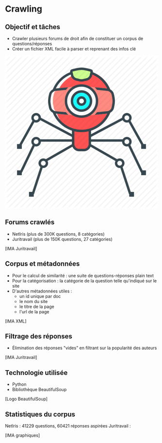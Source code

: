 # Crawling

## Objectif et tâches

- Crawler plusieurs forums de droit afin de constituer un corpus de questions/réponses
- Créer un fichier XML facile à parser et reprenant des infos clé

![Test](/Groupes/Crawling/crawler_juritravail/Images/web_crawler_logo.png)

## Forums crawlés

- NetIris (plus de 300K questions, 8 catégories)
- Juritravail (plus de 150K questions, 27 catégories)

[IMA Juritravail]

## Corpus et métadonnées

- Pour le calcul de similarité : une suite de questions-réponses plain text
- Pour la catégorisation : la catégorie de la question telle qu'indiqué sur le site
- D'autres métadonnées utiles :
	- un id unique par doc
	- le nom du site
	- le titre de la page
	- l'url de la page

[IMA XML]

## Filtrage des réponses

- Élimination des réponses "vides" en filtrant sur la popularité des auteurs

[IMA Juritravail]

## Technologie utilisée

- Python
- Bibliothèque BeautifulSoup

[Logo BeautifulSoup]

## Statistiques du corpus

NetIris : 41229 questions, 60421 réponses aspirées
Juritravail : 

[IMA graphiques]
